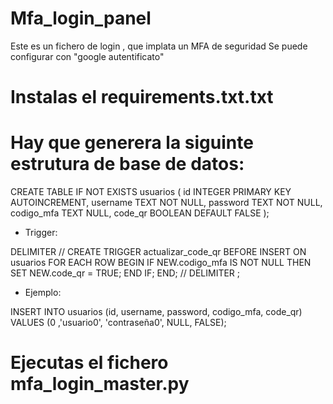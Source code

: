 # Mfa_login_panel

Este es un fichero de login , que implata un MFA de seguridad
Se puede configurar con  "google autentificato"

# Instalas el requirements.txt.txt

# Hay que generera la siguinte estrutura de base de datos: 

CREATE TABLE IF NOT EXISTS usuarios (
    id INTEGER PRIMARY KEY AUTOINCREMENT,
    username TEXT NOT NULL,
    password TEXT NOT NULL,
    codigo_mfa TEXT NULL,
    code_qr BOOLEAN DEFAULT FALSE
);

 - Trigger:

DELIMITER //
CREATE TRIGGER actualizar_code_qr
BEFORE INSERT ON usuarios
FOR EACH ROW
BEGIN
    IF NEW.codigo_mfa IS NOT NULL THEN
        SET NEW.code_qr = TRUE;
    END IF;
END;
//
DELIMITER ;


- Ejemplo:

INSERT INTO usuarios (id, username, password, codigo_mfa, code_qr) VALUES (0 ,'usuario0', 'contraseña0', NULL, FALSE);



# Ejecutas el fichero mfa_login_master.py 















